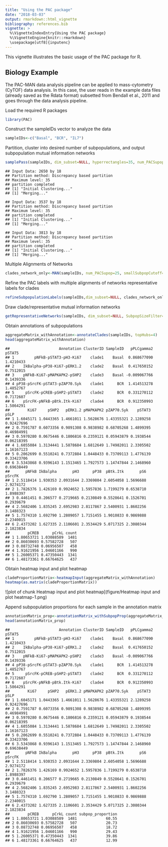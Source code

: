 ```yaml
---
title: "Using the PAC package"
date: "2018-03-03"
output: rmarkdown::html_vignette
bibliography: references.bib
vignette: >
  %\VignetteIndexEntry{Using the PAC package}
  %\VignetteEngine{knitr::rmarkdown}
  \usepackage[utf8]{inputenc}
---
```


This vignette illustrates the basic usage of the PAC package for R. 

Biology Example
---------------------------

The PAC-MAN data analysis pipeline can be applied to mass-cytometry (CyTOF) data analysis. In this case, the user reads in the example data files (already saved as the Rdata format) subsetted from Bendall et al., 2011 and goes through the data analysis pipeline.



Load the required R packages


```r
library(PAC)
```

Construct the sampleIDs vector to analyze the data


```r
sampleIDs<-c("Basal", "BCR", "IL7")
```

Partition, cluster into desired number of subpopulations, and output subpopulation mutual information networks


```r
samplePass(sampleIDs, dim_subset=NULL, hyperrectangles=35, num_PACSupop=25, num_networkEdge=25, max.iter=50)
```

```
## Input Data: 2650 by 18
## Partition method: Discrepancy based partition
## Maximum level: 35
## partition completed
## [1] "Initial Clustering..."
## [1] "Merging..."
```

```
## Input Data: 3537 by 18
## Partition method: Discrepancy based partition
## Maximum level: 35
## partition completed
## [1] "Initial Clustering..."
## [1] "Merging..."
```

```
## Input Data: 3813 by 18
## Partition method: Discrepancy based partition
## Maximum level: 35
## partition completed
## [1] "Initial Clustering..."
## [1] "Merging..."
```

Multiple Alignments of Networks


```r
clades_network_only<-MAN(sampleIDs, num_PACSupop=25, smallSubpopCutoff=100, k_clades=5)
```

Refine the PAC labels with multiple alignments of networks representative labels for clades


```r
refineSubpopulationLabels(sampleIDs,dim_subset=NULL, clades_network_only, expressionGroupClamp=5)
```

Draw clade/representative mutual information networks


```r
getRepresentativeNetworks(sampleIDs, dim_subset=NULL, SubpopSizeFilter=200, num_networkEdge=25)
```

Obtain annotations of subpopulations


```r
aggregateMatrix_withAnnotation<-annotateClades(sampleIDs, topHubs=4)
head(aggregateMatrix_withAnnotation)
```

```
##                      Annotation ClusterID SampleID   pPLCgamma2    pSTAT5
## 1         pNFkB-pSTAT3-pH3-Ki67    clade1    Basal  0.868677090 1.4210433
## 2    IkBalpha-pP38-Ki67-pERK1.2    clade2    Basal  0.417650152 0.7512015
## 3    pNFkB-Ki67-pMAPKAPK2-pSHP2    clade3    Basal -0.009067766 0.1439336
## 4 pP38-pSrcFK-pSTAT3-pZAP70.Syk    clade1      BCR  1.414513278 1.4852767
## 5     pSrcFK-pCREB-pSHP2-pSTAT3    clade2      BCR  0.331270112 0.7172607
## 6    pSrcFK-pNFkB-pBtk.Itk-Ki67    clade4      BCR  0.912350993 1.5864291
##        Ki67     pSHP2   pERK1.2 pMAPKAPK2 pZAP70.Syk    pSTAT3       pSLP
## 1 1.6045171 1.0443365 1.4661011 1.5628676 1.43355321 2.1289258 0.92427696
## 2 0.7591787 0.6073356 0.9891308 0.9838982 0.68705268 1.4899395 0.46984991
## 3 0.5970280 0.0675446 0.1806816 0.2359121 0.05943879 0.1938544 0.06218395
## 4 1.6055084 1.3134441 1.5878684 1.6812649 1.74982011 2.3305502 1.16167123
## 5 0.2062699 0.5510241 0.7372884 1.0448433 0.73709113 1.4776139 0.33423706
## 6 3.5343868 0.9396143 1.1513465 1.7927573 1.14747844 2.1468960 0.69638449
##       pNFkB IkBalpha       pH3      pP38  pBtk.Itk       pS6    pSrcFK
## 1 2.5118414 1.930353 2.0931644 2.3369804 2.6054058 1.5696688 2.9274172
## 2 1.7826376 1.426169 0.9924652 1.5957836 1.7199279 0.6538710 1.8988397
## 3 0.4461451 0.206577 0.2719665 0.2130849 0.5528641 0.1526701 0.2939679
## 4 2.5682406 1.835245 2.6952983 2.8117867 2.5400931 1.8602256 3.1488323
## 5 1.7574310 1.692790 1.2809057 1.7151455 1.9010833 0.9869888 2.2340015
## 6 2.4373202 1.627335 2.1106601 2.3534429 5.0717325 2.3080344 2.1823834
##        pCREB      pCrkL count
## 1 1.80653721 1.03088589  1481
## 2 0.86030693 0.57582728   507
## 3 0.08732748 0.06956507   458
## 4 1.91621956 1.04601166   990
## 5 1.26005371 0.47350443  1341
## 6 1.48173361 0.66764625   437
```


Obtain heatmap input and plot heatmap


```r
cladeProportionMatrix<-heatmapInput(aggregateMatrix_withAnnotation)
heatmap(as.matrix(cladeProportionMatrix))
```

![plot of chunk Heatmap input and plot heatmap](figure/Heatmap input and plot heatmap-1.png)


Append subpopulation proportions for each sample in the annotation matrix


```r
annotationMatrix_prop<-annotationMatrix_withSubpopProp(aggregateMatrix_withAnnotation)
head(annotationMatrix_prop)
```

```
##                      Annotation ClusterID SampleID   pPLCgamma2    pSTAT5
## 1         pNFkB-pSTAT3-pH3-Ki67    clade1    Basal  0.868677090 1.4210433
## 2    IkBalpha-pP38-Ki67-pERK1.2    clade2    Basal  0.417650152 0.7512015
## 3    pNFkB-Ki67-pMAPKAPK2-pSHP2    clade3    Basal -0.009067766 0.1439336
## 4 pP38-pSrcFK-pSTAT3-pZAP70.Syk    clade1      BCR  1.414513278 1.4852767
## 5     pSrcFK-pCREB-pSHP2-pSTAT3    clade2      BCR  0.331270112 0.7172607
## 6    pSrcFK-pNFkB-pBtk.Itk-Ki67    clade4      BCR  0.912350993 1.5864291
##        Ki67     pSHP2   pERK1.2 pMAPKAPK2 pZAP70.Syk    pSTAT3       pSLP
## 1 1.6045171 1.0443365 1.4661011 1.5628676 1.43355321 2.1289258 0.92427696
## 2 0.7591787 0.6073356 0.9891308 0.9838982 0.68705268 1.4899395 0.46984991
## 3 0.5970280 0.0675446 0.1806816 0.2359121 0.05943879 0.1938544 0.06218395
## 4 1.6055084 1.3134441 1.5878684 1.6812649 1.74982011 2.3305502 1.16167123
## 5 0.2062699 0.5510241 0.7372884 1.0448433 0.73709113 1.4776139 0.33423706
## 6 3.5343868 0.9396143 1.1513465 1.7927573 1.14747844 2.1468960 0.69638449
##       pNFkB IkBalpha       pH3      pP38  pBtk.Itk       pS6    pSrcFK
## 1 2.5118414 1.930353 2.0931644 2.3369804 2.6054058 1.5696688 2.9274172
## 2 1.7826376 1.426169 0.9924652 1.5957836 1.7199279 0.6538710 1.8988397
## 3 0.4461451 0.206577 0.2719665 0.2130849 0.5528641 0.1526701 0.2939679
## 4 2.5682406 1.835245 2.6952983 2.8117867 2.5400931 1.8602256 3.1488323
## 5 1.7574310 1.692790 1.2809057 1.7151455 1.9010833 0.9869888 2.2340015
## 6 2.4373202 1.627335 2.1106601 2.3534429 5.0717325 2.3080344 2.1823834
##        pCREB      pCrkL count subpop_proportion
## 1 1.80653721 1.03088589  1481             60.55
## 2 0.86030693 0.57582728   507             20.73
## 3 0.08732748 0.06956507   458             18.72
## 4 1.91621956 1.04601166   990             29.43
## 5 1.26005371 0.47350443  1341             39.86
## 6 1.48173361 0.66764625   437             12.99
```




